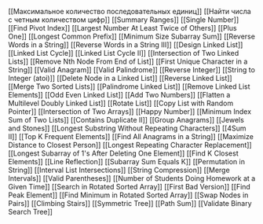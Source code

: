 [[Максимальное количество последовательных единиц]]
[[Найти числа с четным количеством цифр]]
[[Summary Ranges]]
[[Single Number]]
[[Find Pivot Index]]
[[Largest Number At Least Twice of Others]]
[[Plus One]]
[[Longest Common Prefix]]
[[Minimum Size Subarray Sum]]
[[Reverse Words in a String]]
[[Reverse Words in a String III]]
[[Design Linked List]]
[[Linked List Cycle]]
[[Linked List Cycle II]]
[[Intersection of Two Linked Lists]]
[[Remove Nth Node From End of List]]
[[First Unique Character in a String]]
[[Valid Anagram]]
[[Valid Palindrome]]
[[Reverse Integer]]
[[String to Integer (atoi)]]
[[Delete Node in a Linked List]]
[[Reverse Linked List]]
[[Merge Two Sorted Lists]]
[[Palindrome Linked List]]
[[Remove Linked List Elements]]
[[Odd Even Linked List]]
[[Add Two Numbers]]
[[Flatten a Multilevel Doubly Linked List]]
[[Rotate List]]
[[Copy List with Random Pointer]]
[[Intersection of Two Arrays]]
[[Happy Number]]
[[Minimum Index Sum of Two Lists]]
[[Contains Duplicate II]]
[[Group Anagrams]]
[[Jewels and Stones]]
[[Longest Substring Without Repeating Characters]]
[[4Sum II]]
[[Top K Frequent Elements]]
[[Find All Anagrams in a String]]
[[Maximize Distance to Closest Person]]
[[Longest Repeating Character Replacement]]
[[Longest Subarray of 1's After Deleting One Element]]
[[Find K Closest Elements]]
[[Line Reflection]]
[[Subarray Sum Equals K]]
[[Permutation in String]]
[[Interval List Intersections]]
[[String Compression]]
[[Merge Intervals]]
[[Valid Parentheses]]
[[Number of Students Doing Homework at a Given Time]]
[[Search in Rotated Sorted Array]]
[[First Bad Version]]
[[Find Peak Element]]
[[Find Minimum in Rotated Sorted Array]]
[[Swap Nodes in Pairs]]
[[Climbing Stairs]]
[[Symmetric Tree]]
[[Path Sum]]
[[Validate Binary Search Tree]]











